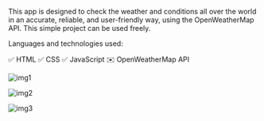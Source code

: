 This app is designed to check the weather and conditions all over the world in an accurate, reliable, and user-friendly way, using the OpenWeatherMap API.
This simple project can be used freely.

Languages and technologies used:

✅ HTML
✅ CSS
✅ JavaScript
✉️ OpenWeatherMap API

![img1](https://github.com/Josealma15/Weather-App/assets/138392366/12d91b80-f0bc-4c20-b764-768108873cd7)

![img2](https://github.com/Josealma15/Weather-App/assets/138392366/5adc1fbe-d43a-4bc2-a0aa-2fc383bb85bb)

![img3](https://github.com/Josealma15/Weather-App/assets/138392366/47edf3d1-8861-4f07-9165-526f1a36374d)

